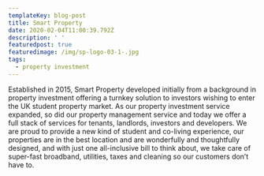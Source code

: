 ```yaml
---
templateKey: blog-post
title: Smart Property
date: 2020-02-04T11:00:39.792Z
description: ' '
featuredpost: true
featuredimage: /img/sp-logo-03-1-.jpg
tags:
  - property investment
---
```

Established in 2015, Smart Property developed initially from a background in property investment offering a turnkey solution to investors wishing to enter the UK student property market. As our property investment service expanded, so did our property management service and today we offer a full stack of services for tenants, landlords, investors and developers. We are proud to provide a new kind of student and co-living experience, our properties are in the best location and are wonderfully and thoughtfully designed, and with just one all-inclusive bill to think about, we take care of super-fast broadband, utilities, taxes and cleaning so our customers don’t have to.

